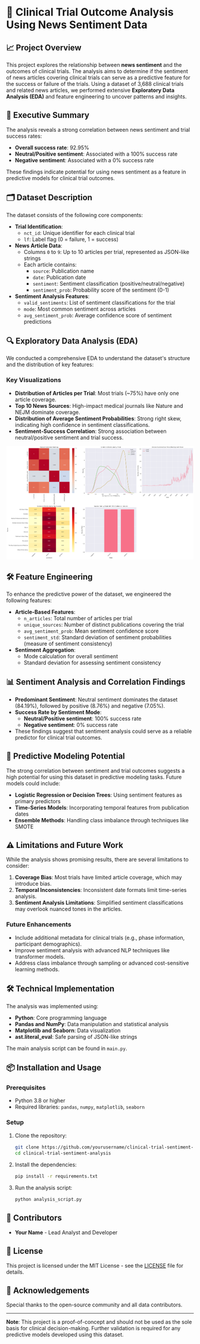 
# 🧠 Clinical Trial Outcome Analysis Using News Sentiment Data

## 📈 Project Overview
This project explores the relationship between **news sentiment** and the outcomes of clinical trials. The analysis aims to determine if the sentiment of news articles covering clinical trials can serve as a predictive feature for the success or failure of the trials. Using a dataset of 3,688 clinical trials and related news articles, we performed extensive **Exploratory Data Analysis (EDA)** and feature engineering to uncover patterns and insights.

## 🌟 Executive Summary
The analysis reveals a strong correlation between news sentiment and trial success rates:
- **Overall success rate**: 92.95%
- **Neutral/Positive sentiment**: Associated with a 100% success rate
- **Negative sentiment**: Associated with a 0% success rate

These findings indicate potential for using news sentiment as a feature in predictive models for clinical trial outcomes.

## 🗂️ Dataset Description
The dataset consists of the following core components:
- **Trial Identification**:
  - `nct_id`: Unique identifier for each clinical trial
  - `lf`: Label flag (0 = failure, 1 = success)
- **News Article Data**:
  - Columns `0` to `9`: Up to 10 articles per trial, represented as JSON-like strings
  - Each article contains:
    - `source`: Publication name
    - `date`: Publication date
    - `sentiment`: Sentiment classification (positive/neutral/negative)
    - `sentiment_prob`: Probability score of the sentiment (0-1)
- **Sentiment Analysis Features**:
  - `valid_sentiments`: List of sentiment classifications for the trial
  - `mode`: Most common sentiment across articles
  - `avg_sentiment_prob`: Average confidence score of sentiment predictions

## 🔍 Exploratory Data Analysis (EDA)
We conducted a comprehensive EDA to understand the dataset's structure and the distribution of key features:

### Key Visualizations
- **Distribution of Articles per Trial**: Most trials (~75%) have only one article coverage.
- **Top 10 News Sources**: High-impact medical journals like Nature and NEJM dominate coverage.
- **Distribution of Average Sentiment Probabilities**: Strong right skew, indicating high confidence in sentiment classifications.
- **Sentiment-Success Correlation**: Strong association between neutral/positive sentiment and trial success.

![Clinical Trials Analysis](enhanced_clinical_trials_analysis.png)

## 🛠️ Feature Engineering
To enhance the predictive power of the dataset, we engineered the following features:
- **Article-Based Features**:
  - `n_articles`: Total number of articles per trial
  - `unique_sources`: Number of distinct publications covering the trial
  - `avg_sentiment_prob`: Mean sentiment confidence score
  - `sentiment_std`: Standard deviation of sentiment probabilities (measure of sentiment consistency)
- **Sentiment Aggregation**:
  - Mode calculation for overall sentiment
  - Standard deviation for assessing sentiment consistency

## 📊 Sentiment Analysis and Correlation Findings
- **Predominant Sentiment**: Neutral sentiment dominates the dataset (84.19%), followed by positive (8.76%) and negative (7.05%).
- **Success Rate by Sentiment Mode**:
  - **Neutral/Positive sentiment**: 100% success rate
  - **Negative sentiment**: 0% success rate
- These findings suggest that sentiment analysis could serve as a reliable predictor for clinical trial outcomes.

## 🚀 Predictive Modeling Potential
The strong correlation between sentiment and trial outcomes suggests a high potential for using this dataset in predictive modeling tasks. Future models could include:
- **Logistic Regression or Decision Trees**: Using sentiment features as primary predictors
- **Time-Series Models**: Incorporating temporal features from publication dates
- **Ensemble Methods**: Handling class imbalance through techniques like SMOTE

## ⚠️ Limitations and Future Work
While the analysis shows promising results, there are several limitations to consider:
1. **Coverage Bias**: Most trials have limited article coverage, which may introduce bias.
2. **Temporal Inconsistencies**: Inconsistent date formats limit time-series analysis.
3. **Sentiment Analysis Limitations**: Simplified sentiment classifications may overlook nuanced tones in the articles.

### Future Enhancements
- Include additional metadata for clinical trials (e.g., phase information, participant demographics).
- Improve sentiment analysis with advanced NLP techniques like transformer models.
- Address class imbalance through sampling or advanced cost-sensitive learning methods.

## 🛠️ Technical Implementation
The analysis was implemented using:
- **Python**: Core programming language
- **Pandas and NumPy**: Data manipulation and statistical analysis
- **Matplotlib and Seaborn**: Data visualization
- **ast.literal_eval**: Safe parsing of JSON-like strings

The main analysis script can be found in `main.py`.

## 📦 Installation and Usage
### Prerequisites
- Python 3.8 or higher
- Required libraries: `pandas`, `numpy`, `matplotlib`, `seaborn`

### Setup
1. Clone the repository:
   ```bash
   git clone https://github.com/yourusername/clinical-trial-sentiment-analysis.git
   cd clinical-trial-sentiment-analysis
   ```
2. Install the dependencies:
   ```bash
   pip install -r requirements.txt
   ```
3. Run the analysis script:
   ```bash
   python analysis_script.py
   ```

## 🤝 Contributors
- **Your Name** - Lead Analyst and Developer

## 📜 License
This project is licensed under the MIT License - see the [LICENSE](LICENSE) file for details.

## 📝 Acknowledgements
Special thanks to the open-source community and all data contributors.

---

**Note**: This project is a proof-of-concept and should not be used as the sole basis for clinical decision-making. Further validation is required for any predictive models developed using this dataset.
